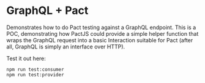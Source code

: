 # GraphQL + Pact

Demonstrates how to do Pact testing against a GraphQL endpoint. This is a POC, demonstrating how PactJS could provide a simple helper function that wraps the GraphQL request into a basic Interaction suitable for Pact (after all, GraphQL is simply an interface over HTTP).

Test it out here:
```
npm run test:consumer
npm run test:provider
```
